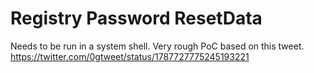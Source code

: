 # Registry Password ResetData
Needs to be run in a system shell. Very rough PoC based on this tweet. https://twitter.com/0gtweet/status/1787727775245193221
